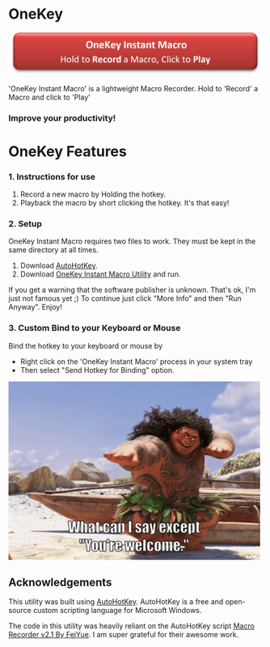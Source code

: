 [mylink1]: <https://github.com/LoganTraceur/OneKey/raw/main/OneKey%20Instant%20Macro%20Utility.exe> "Download Ctrl-Quotation"
[mylink2]: <https://github.com/LoganTraceur/OneKey/raw/main/AutoHotkey.exe> "Download AutoHotKey"

# OneKey
![OneKey Instant Macro Hold to Record a Macro, Click to Play](Extra/Banner.jpg)

'OneKey Instant Macro' is a lightweight Macro Recorder. Hold to 'Record' a Macro and click to 'Play'

### Improve your productivity!

# OneKey Features
### 1. Instructions for use
1. Record a new macro by Holding the hotkey.
2. Playback the macro by short clicking the hotkey.
   It's that easy!

### 2. Setup
OneKey Instant Macro requires two files to work. They must be kept in the same directory at all times.
1. Download [AutoHotKey][mylink2].
2. Download [OneKey Instant Macro Utility][mylink1] and run.

If you get a warning that the software publisher is unknown. That's ok, I'm just not famous yet ;)
To continue just click "More Info" and then "Run Anyway". Enjoy! 

### 3. Custom Bind to your Keyboard or Mouse
Bind the hotkey to your keyboard or mouse by 
 - Right click on the 'OneKey Instant Macro' process in your system tray 
 - Then select "Send Hotkey for Binding" option.

![YoureWelcome](Extra/YoureWelcome.gif)

## Acknowledgements

This utility was built using [AutoHotKey](https://www.autohotkey.com/). AutoHotKey is a free and open-source custom scripting language for Microsoft Windows.

The code in this utility was heavily reliant on the AutoHotKey script [Macro Recorder v2.1 By FeiYue](https://www.autohotkey.com/boards/viewtopic.php?t=34184&p=159538). I am super grateful for their awesome work.
